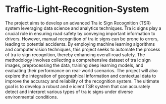 # Traffic-Light-Recognition-System

The project aims to develop an advanced Tra ic Sign Recognition (TSR) system leveraging 
data science and analytics techniques. Tra ic signs play a crucial role in ensuring road 
safety by conveying important information to drivers. However, manual recognition of 
tra ic signs can be prone to errors, leading to potential accidents. By employing machine 
learning algorithms and computer vision techniques, this project seeks to automate the 
process of tra ic sign recognition, thereby enhancing overall road safety. The 
methodology involves collecting a comprehensive dataset of tra ic sign images, 
preprocessing the data, training deep learning models, and evaluating their performance 
on real-world scenarios. The project will also explore the integration of geographical 
information and contextual data to improve the accuracy and reliability of the recognition 
system. The ultimate goal is to develop a robust and e icient TSR system that can 
accurately detect and interpret various types of tra ic signs under diverse environmental 
conditions.
